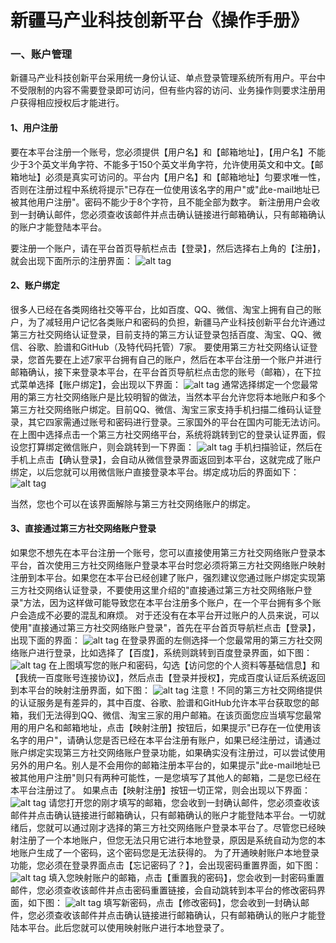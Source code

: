 # 新疆马产业科技创新平台《操作手册》
### 一、账户管理
新疆马产业科技创新平台采用统一身份认证、单点登录管理系统所有用户。平台中不受限制的内容不需要登录即可访问，但有些内容的访问、业务操作则要求注册用户获得相应授权后才能进行。
#### 1、用户注册
要在本平台注册一个账号，您必须提供【用户名】和【邮箱地址】，【用户名】不能少于3个英文半角字符、不能多于150个英文半角字符，允许使用英文和中文。【邮箱地址】必须是真实可访问的。平台内【用户名】和【邮箱地址】匀要求唯一性，否则在注册过程中系统将提示"已存在一位使用该名字的用户"或"此e-mail地址已被其他用户注册"。密码不能少于8个字符，且不能全部为数字。
新注册用户会收到一封确认邮件，您必须查收该邮件并点击确认链接进行邮箱确认，只有邮箱确认的账户才能登陆本平台。

要注册一个账户，请在平台首页导航栏点击【登录】，然后选择右上角的【注册】，就会出现下面所示的注册界面：
![alt tag](images/signUp.png)

#### 2、账户绑定
很多人已经在各类网络社交等平台，比如百度、QQ、微信、淘宝上拥有自己的账户，为了减轻用户记忆各类账户和密码的负担，新疆马产业科技创新平台允许通过第三方社交网络认证登录，目前支持的第三方认证登录包括百度、淘宝、QQ、微信、谷歌、脸谱和GitHub（及特代码托管）7家。
要使用第三方社交网络认证登录，您首先要在上述7家平台拥有自己的账户，然后在本平台注册一个账户并进行邮箱确认，接下来登录本平台，在平台首页导航栏点击您的账号（邮箱），在下拉式菜单选择【账户绑定】，会出现以下界面：
![alt tag](images/binding.png)
通常选择绑定一个您最常用的第三方社交网络账户是比较明智的做法，当然本平台允许您将本地账户和多个第三方社交网络账户绑定。目前QQ、微信、淘宝三家支持手机扫描二维码认证登录，其它四家需通过账号和密码进行登录。三家国外的平台在国内可能无法访问。
在上图中选择点击一个第三方社交网络平台，系统将跳转到它的登录认证界面，假设您打算绑定微信账户，则会跳转到一下界面：
![alt tag](images/weixinLogin.png)
手机扫描验证，然后在手机上点击【确认登录】，会自动从微信登录界面返回到本平台，这就完成了账户绑定，以后您就可以用微信账户直接登录本平台。绑定成功后的界面如下：  
![alt tag](images/binding_finish.png)

当然，您也个可以在该界面解除与第三方社交网络账户的绑定。
#### 3、直接通过第三方社交网络账户登录
如果您不想先在本平台注册一个账号，您可以直接使用第三方社交网络账户登录本平台，首次使用三方社交网络账户登录本平台时您必须将第三方社交网络账户映射注册到本平台。如果您在本平台已经创建了账户，强烈建议您通过账户绑定实现第三方社交网络认证登录，不要使用这里介绍的"直接通过第三方社交网络账户登录"方法，因为这样做可能导致您在本平台注册多个账户，在一个平台拥有多个账户会造成不必要的混乱和麻烦。
对于还没有在本平台开过账户的人员来说，可以使用"直接通过第三方社交网络账户登录"，首先在平台首页导航栏点击【登录】，出现下面的界面：
![alt tag](images/login.png)
在登录界面的左侧选择一个您最常用的第三方社交网络账户进行登录，比如选择了【百度】，系统则跳转到百度登录界面，如下图：
![alt tag](images/baiduLogin.png)
在上图填写您的账户和密码，勾选【访问您的个人资料等基础信息】和【我统一百度账号连接协议】，然后点击【登录并授权】，完成百度认证后系统返回到本平台的映射注册界面，如下图：
![alt tag](images/accountMapping.png)
注意！不同的第三方社交网络提供的认证服务是有差异的，其中百度、谷歌、脸谱和GitHub允许本平台获取您的邮箱，我们无法得到QQ、微信、淘宝三家的用户邮箱。在该页面您应当填写您最常用的用户名和邮箱地址，点击【映射注册】按钮后，如果提示"已存在一位使用该名字的用户"，请确认您是否已经在本平台注册有账户，如果已经注册过，请通过账户绑定实现第三方社交网络账户登录功能，如果确实没有注册过，可以尝试使用另外的用户名。别人是不会用你的邮箱注册本平台的，如果提示"此e-mail地址已被其他用户注册"则只有两种可能性，一是您填写了其他人的邮箱，二是您已经在本平台注册过了。
如果点击【映射注册】按钮一切正常，则会出现以下界面：
![alt tag](images/emailConfirm.png)
请您打开您的刚才填写的邮箱，您会收到一封确认邮件，您必须查收该邮件并点击确认链接进行邮箱确认，只有邮箱确认的账户才能登陆本平台。一切就绪后，您就可以通过刚才选择的第三方社交网络账户登录本平台了。尽管您已经映射注册了一个本地账户，但您无法只用它进行本地登录，原因是系统自动为您的本地账户生成了一个密码，这个密码您是无法获得的。
为了开通映射账户本地登录功能，您必须在登录界面点击【忘记密码了？】，会出现密码重置界面，如下图：
![alt tag](images/resetPassword.png)
填入您映射账户的邮箱，点击【重置我的密码】，您会收到一封密码重置邮件，您必须查收该邮件并点击密码重置链接，会自动跳转到本平台的修改密码界面，如下图：
![alt tag](images/changePassword.png)
填写新密码，点击【修改密码】，您会收到一封确认邮件，您必须查收该邮件并点击确认链接进行邮箱确认，只有邮箱确认的账户才能登陆本平台。此后您就可以使用映射账户进行本地登录了。
